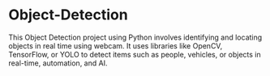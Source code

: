 # Object-Detection
This Object Detection project using Python involves identifying and locating objects in real time using webcam. It uses libraries like OpenCV, TensorFlow, or YOLO to detect items such as people, vehicles, or objects in real-time, automation, and AI.
